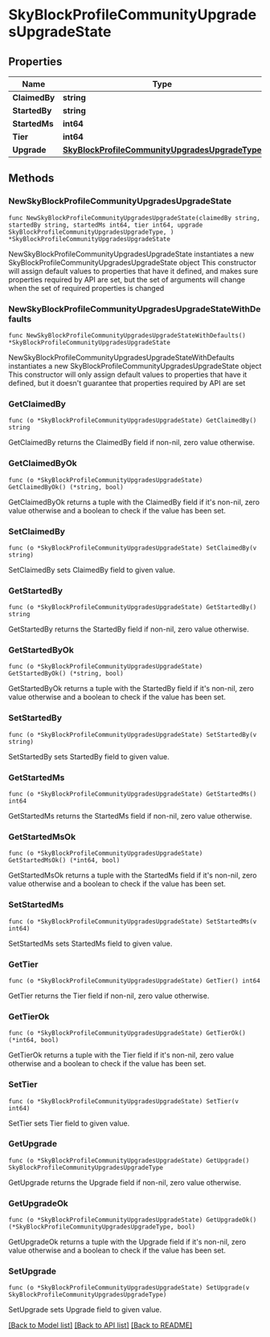 # SkyBlockProfileCommunityUpgradesUpgradeState

## Properties

Name | Type | Description | Notes
------------ | ------------- | ------------- | -------------
**ClaimedBy** | **string** |  | 
**StartedBy** | **string** |  | 
**StartedMs** | **int64** |  | 
**Tier** | **int64** |  | 
**Upgrade** | [**SkyBlockProfileCommunityUpgradesUpgradeType**](SkyBlockProfileCommunityUpgradesUpgradeType.md) |  | 

## Methods

### NewSkyBlockProfileCommunityUpgradesUpgradeState

`func NewSkyBlockProfileCommunityUpgradesUpgradeState(claimedBy string, startedBy string, startedMs int64, tier int64, upgrade SkyBlockProfileCommunityUpgradesUpgradeType, ) *SkyBlockProfileCommunityUpgradesUpgradeState`

NewSkyBlockProfileCommunityUpgradesUpgradeState instantiates a new SkyBlockProfileCommunityUpgradesUpgradeState object
This constructor will assign default values to properties that have it defined,
and makes sure properties required by API are set, but the set of arguments
will change when the set of required properties is changed

### NewSkyBlockProfileCommunityUpgradesUpgradeStateWithDefaults

`func NewSkyBlockProfileCommunityUpgradesUpgradeStateWithDefaults() *SkyBlockProfileCommunityUpgradesUpgradeState`

NewSkyBlockProfileCommunityUpgradesUpgradeStateWithDefaults instantiates a new SkyBlockProfileCommunityUpgradesUpgradeState object
This constructor will only assign default values to properties that have it defined,
but it doesn't guarantee that properties required by API are set

### GetClaimedBy

`func (o *SkyBlockProfileCommunityUpgradesUpgradeState) GetClaimedBy() string`

GetClaimedBy returns the ClaimedBy field if non-nil, zero value otherwise.

### GetClaimedByOk

`func (o *SkyBlockProfileCommunityUpgradesUpgradeState) GetClaimedByOk() (*string, bool)`

GetClaimedByOk returns a tuple with the ClaimedBy field if it's non-nil, zero value otherwise
and a boolean to check if the value has been set.

### SetClaimedBy

`func (o *SkyBlockProfileCommunityUpgradesUpgradeState) SetClaimedBy(v string)`

SetClaimedBy sets ClaimedBy field to given value.


### GetStartedBy

`func (o *SkyBlockProfileCommunityUpgradesUpgradeState) GetStartedBy() string`

GetStartedBy returns the StartedBy field if non-nil, zero value otherwise.

### GetStartedByOk

`func (o *SkyBlockProfileCommunityUpgradesUpgradeState) GetStartedByOk() (*string, bool)`

GetStartedByOk returns a tuple with the StartedBy field if it's non-nil, zero value otherwise
and a boolean to check if the value has been set.

### SetStartedBy

`func (o *SkyBlockProfileCommunityUpgradesUpgradeState) SetStartedBy(v string)`

SetStartedBy sets StartedBy field to given value.


### GetStartedMs

`func (o *SkyBlockProfileCommunityUpgradesUpgradeState) GetStartedMs() int64`

GetStartedMs returns the StartedMs field if non-nil, zero value otherwise.

### GetStartedMsOk

`func (o *SkyBlockProfileCommunityUpgradesUpgradeState) GetStartedMsOk() (*int64, bool)`

GetStartedMsOk returns a tuple with the StartedMs field if it's non-nil, zero value otherwise
and a boolean to check if the value has been set.

### SetStartedMs

`func (o *SkyBlockProfileCommunityUpgradesUpgradeState) SetStartedMs(v int64)`

SetStartedMs sets StartedMs field to given value.


### GetTier

`func (o *SkyBlockProfileCommunityUpgradesUpgradeState) GetTier() int64`

GetTier returns the Tier field if non-nil, zero value otherwise.

### GetTierOk

`func (o *SkyBlockProfileCommunityUpgradesUpgradeState) GetTierOk() (*int64, bool)`

GetTierOk returns a tuple with the Tier field if it's non-nil, zero value otherwise
and a boolean to check if the value has been set.

### SetTier

`func (o *SkyBlockProfileCommunityUpgradesUpgradeState) SetTier(v int64)`

SetTier sets Tier field to given value.


### GetUpgrade

`func (o *SkyBlockProfileCommunityUpgradesUpgradeState) GetUpgrade() SkyBlockProfileCommunityUpgradesUpgradeType`

GetUpgrade returns the Upgrade field if non-nil, zero value otherwise.

### GetUpgradeOk

`func (o *SkyBlockProfileCommunityUpgradesUpgradeState) GetUpgradeOk() (*SkyBlockProfileCommunityUpgradesUpgradeType, bool)`

GetUpgradeOk returns a tuple with the Upgrade field if it's non-nil, zero value otherwise
and a boolean to check if the value has been set.

### SetUpgrade

`func (o *SkyBlockProfileCommunityUpgradesUpgradeState) SetUpgrade(v SkyBlockProfileCommunityUpgradesUpgradeType)`

SetUpgrade sets Upgrade field to given value.



[[Back to Model list]](../README.md#documentation-for-models) [[Back to API list]](../README.md#documentation-for-api-endpoints) [[Back to README]](../README.md)


